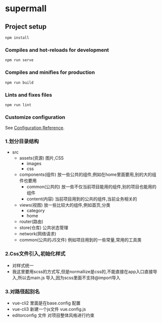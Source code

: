 # supermall

## Project setup
```
npm install
```

### Compiles and hot-reloads for development
```
npm run serve
```

### Compiles and minifies for production
```
npm run build
```

### Lints and fixes files
```
npm run lint
```

### Customize configuration
See [Configuration Reference](https://cli.vuejs.org/config/).

### 1.划分目录结构
  + src 
    - assets(资源) 图片,CSS
      + images
      + css
    - components(组件) 放一些公共的组件,例如在home里面要用,别的大的组件也要用
      + common(公共的) 放一些不仅当前项目能用的组件,别的项目也能用的组件
      + content(内容)  当前项目用到的公共的组件,当前业务相关的
    - views(视图)  放一些比较大的组件,例如首页,分类
      + category
      + home
    - router(路由)
    - store(仓库) 公共状态管理
    - network(网络请求)
    - common(公共的JS文件) 例如项目用到的一些常量,常用的工具类
### 2.Css文件引入,初始化样式
  + 对样式统一
  + 我这里要用scss的方式写,但是normallize是css的,不能直接在app入口直接导入,所以去main.js 导入,因为scss里面不支持@import导入

### 3.对路径起别名
  + vue-cli2 里面是在base.config 配置
  + vue-cli3 新建一个js文件  vue.config.js  
  + editorconfig 文件 对项目整体风格进行约束